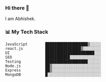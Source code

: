 ### Hi there 👋


I am Abhishek. 



###  📊 **My Tech Stack**
<!--START_SECTION:waka-->
```text
JavaScript        ███████████████████▒░░░░░   
react.js          ████████████████▒░░░░░░░░
UI                ██████████████████████░░░
SEO               ███████████░░░░░░░░░░░░░░
Testing           ███████████████████░░░░░░
Node.js           ██▒░░░░░░░░░░░░░░░░░░░░░░   
Express           ██▒░░░░░░░░░░░░░░░░░░░░░░   
MongoDB           █░░░░░░░░░░░░░░░░░░░░░░░░  
```
<!--END_SECTION:waka-->
